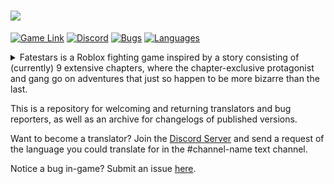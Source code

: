 # <img src=https://raw.githubusercontent.com/asceius/fatestars/main/Archive/title_main.png>
[![Game Link](https://img.shields.io/badge/Fatestars-Game-191b1d.svg?logo=roblox)](https://www.roblox.com/games/6085742260)
[![Discord](https://img.shields.io/discord/285896298555637760?logo=discord&logoColor=white&label=Discord&color=4d3dff)](https://discord.gg/R69gW6A)
[![Bugs](https://img.shields.io/github/issues/asceius/fatestars/Bug.svg)](https://github.com/asceius/fatestars/issues?utf8=✓&q=is%3Aissue+is%3Aopen+label%3Abug)
[![Languages](https://img.shields.io/badge/Languages-5-blue)](https://github.com/asceius/fatestars/tree/main/Language%20Bank)


<details>
  <summary>Fatestars is a Roblox fighting game inspired by a story consisting of (currently) 9 extensive chapters, where the chapter-exclusive protagonist and gang go on adventures that just so happen to be more bizarre than the last.</summary>
  
  `Yes, this is based on Jojo's Bizarre Adventure.`
</details>

This is a repository for welcoming and returning translators and bug reporters, as well as an archive for changelogs of published versions.

Want to become a translator? Join the [Discord Server](https://discord.gg/R69gW6A) and send a request of the language you could translate for in the #channel-name text channel.

Notice a bug in-game? Submit an issue [here](https://github.com/asceius/fatestars/issues).
